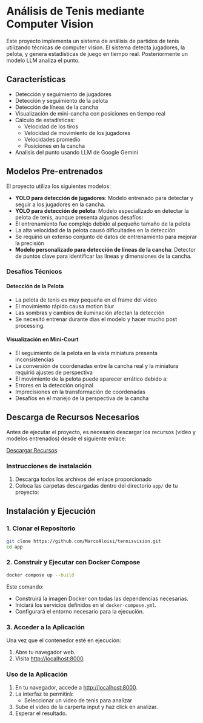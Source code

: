 # Análisis de Tenis mediante Computer Vision

Este proyecto implementa un sistema de análisis de partidos de tenis utilizando técnicas de computer vision. El sistema detecta jugadores, la pelota, y genera estadísticas de juego en tiempo real. Posteriormente un modelo LLM analiza el punto.

## Características

- Detección y seguimiento de jugadores
- Detección y seguimiento de la pelota
- Detección de líneas de la cancha
- Visualización de mini-cancha con posiciones en tiempo real
- Cálculo de estadísticas:
  - Velocidad de los tiros
  - Velocidad de movimiento de los jugadores
  - Velocidades promedio
  - Posiciones en la cancha
- Analisis del punto usando LLM de Google Gemini
  
## Modelos Pre-entrenados

El proyecto utiliza los siguientes modelos:

- **YOLO para detección de jugadores**: Modelo entrenado para detectar y seguir a los jugadores en la cancha.
- **YOLO para detección de pelota**: Modelo especializado en detectar la pelota de tenis, aunque presenta algunos desafíos:
 - El entrenamiento fue complejo debido al pequeño tamaño de la pelota
 - La alta velocidad de la pelota causó dificultades en la detección
 - Se requirió un extenso conjunto de datos de entrenamiento para mejorar la precisión
- **Modelo personalizado para detección de líneas de la cancha**: Detector de puntos clave para identificar las líneas y dimensiones de la cancha.

### Desafíos Técnicos

#### Detección de la Pelota
- La pelota de tenis es muy pequeña en el frame del video
- El movimiento rápido causa motion blur
- Las sombras y cambios de iluminación afectan la detección
- Se necesitó entrenar durante dias el modelo y hacer mucho post processing.

#### Visualización en Mini-Court
- El seguimiento de la pelota en la vista miniatura presenta inconsistencias
- La conversión de coordenadas entre la cancha real y la miniatura requirió ajustes de perspectiva
- El movimiento de la pelota puede aparecer errático debido a:
 - Errores en la detección original
 - Imprecisiones en la transformación de coordenadas
 - Desafíos en el manejo de la perspectiva de la cancha

## Descarga de Recursos Necesarios

Antes de ejecutar el proyecto, es necesario descargar los recursos (video y modelos entrenados) desde el siguiente enlace:

[Descargar Recursos](https://drive.google.com/drive/folders/1kXu_O8Yg2R90vxw_ddSkUSCTt5j_bmA6?usp=sharing)

### Instrucciones de instalación

1. Descarga todos los archivos del enlace proporcionado
2. Coloca las carpetas descargadas dentro del directorio `app/` de tu proyecto:

## Instalación y Ejecución

### 1. Clonar el Repositorio
```bash
git clone https://github.com/MarcoAloisi/tennisvision.git
cd app
```

### 2. Construir y Ejecutar con Docker Compose
```bash
docker compose up --build
```

Este comando:
* Construirá la imagen Docker con todas las dependencias necesarias.
* Iniciará los servicios definidos en el `docker-compose.yml`.
* Configurará el entorno necesario para la ejecución.

### 3. Acceder a la Aplicación
Una vez que el contenedor esté en ejecución:
1. Abre tu navegador web.
2. Visita [http://localhost:8000](http://localhost:8000).

### Uso de la Aplicación
1. En tu navegador, accede a [http://localhost:8000](http://localhost:8000).
2. La interfaz te permitirá:
   * Seleccionar un video de tenis para analizar
3. Sube el video de la carperta input y haz click en analizar.
4. Esperar el resultado.
```
